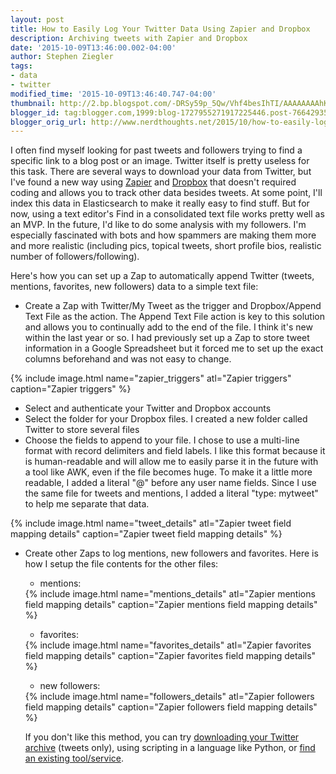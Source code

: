 ```yaml
---
layout: post
title: How to Easily Log Your Twitter Data Using Zapier and Dropbox
description: Archiving tweets with Zapier and Dropbox
date: '2015-10-09T13:46:00.002-04:00'
author: Stephen Ziegler
tags:
- data
- twitter
modified_time: '2015-10-09T13:46:40.747-04:00'
thumbnail: http://2.bp.blogspot.com/-DRSy59p_5Qw/Vhf4besIhTI/AAAAAAAAhKM/4paIpE5ZvKo/s72-c/twitter_zap_setup.png
blogger_id: tag:blogger.com,1999:blog-1727955271917225446.post-766429352419566457
blogger_orig_url: http://www.nerdthoughts.net/2015/10/how-to-easily-log-your-twitter-data.html
---
```


I often find myself looking for past tweets and followers trying to find a specific link to a blog post or an image. Twitter itself is pretty useless for this task. There are several ways to download your data from Twitter, but I've found a new way using [Zapier](https://zapier.com/) and [Dropbox](https://www.dropbox.com/) that doesn't required coding and allows you to track other data besides tweets. At some point, I'll index this data in Elasticsearch to make it really easy to find stuff. But for now, using a text editor's Find in a consolidated text file works pretty well as an MVP. In the future, I'd like to do some analysis with my followers. I'm especially fascinated with bots and how spammers are making them more and more realistic (including pics, topical tweets, short profile bios, realistic number of followers/following).

Here's how you can set up a Zap to automatically append Twitter (tweets, mentions, favorites, new followers) data to a simple text file:

<ul>


<li>Create a Zap with Twitter/My Tweet as the trigger and Dropbox/Append Text File as the action. The Append Text File action is key to this solution and allows you to continually add to the end of the file. I think it's new within the last year or so. I had previously set up a Zap to store tweet information in a Google Spreadsheet but it forced me to set up the exact columns beforehand and was not easy to change.</li>
</ul>

{% include image.html name="zapier_triggers" atl="Zapier triggers" caption="Zapier triggers" %}


<ul>

<li>Select and authenticate your Twitter and Dropbox accounts</li>
<li>Select the folder for your Dropbox files. I created a new folder called Twitter to store several files</li>
<li>Choose the fields to append to your file. I chose to use a multi-line format with record delimiters and field labels. I like this format because it is human-readable and will allow me to easily parse it in the future with a tool like AWK, even if the file becomes huge. To make it a little more readable, I added a literal "@" before any user name fields. Since I use the same file for tweets and mentions, I added a literal "type: mytweet" to help me separate that data.</li></ul>

{% include image.html name="tweet_details" atl="Zapier tweet field mapping details" caption="Zapier tweet field mapping details" %}


<ul>
<li>Create other Zaps to log mentions, new followers and favorites. Here is how I setup the file contents for the other files:</li><ul>
<li>mentions:</li>
</ul>
{% include image.html name="mentions_details" atl="Zapier mentions field mapping details" caption="Zapier mentions field mapping details" %}


<ul>
<li>favorites:</li>
</ul>
{% include image.html name="favorites_details" atl="Zapier favorites field mapping details" caption="Zapier favorites field mapping details" %}




<ul>
<li style="text-align: left;">new followers:</li>
</ul>
{% include image.html name="followers_details" atl="Zapier followers field mapping details" caption="Zapier followers field mapping details" %}

If you don't like this method, you can try [downloading your Twitter archive](https://support.twitter.com/articles/20170160) (tweets only), using scripting in a language like Python, or [find an existing tool/service](https://www.google.com/webhp?sourceid=chrome-instant&amp;ion=1&amp;espv=2&amp;ie=UTF-8#q=search%20tool%20for%20my%20twitter%20data).
